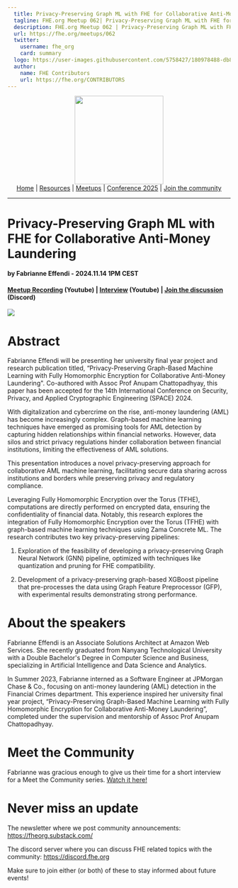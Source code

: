 ```yaml
---
  title: Privacy-Preserving Graph ML with FHE for Collaborative Anti-Money Laundering w/ Fabrianne Effendi | FHE.org Meetup 062
  tagline: FHE.org Meetup 062| Privacy-Preserving Graph ML with FHE for Collaborative Anti-Money Laundering w/ Fabrianne Effendi
  description: FHE.org Meetup 062 | Privacy-Preserving Graph ML with FHE for Collaborative Anti-Money Laundering w/ Fabrianne Effendi
  url: https://fhe.org/meetups/062
  twitter:
    username: fhe_org
    card: summary
  logo: https://user-images.githubusercontent.com/5758427/180978488-db825482-5a58-4c7c-9589-c494a6f0be04.png
  author:
    name: FHE Contributors
    url: https://fhe.org/CONTRIBUTORS
---
```


<!-- Main header navigation -->
<p align="center">
  <img width="200" src="https://user-images.githubusercontent.com/5758427/180978488-db825482-5a58-4c7c-9589-c494a6f0be04.png"><br/>
  <a href="https://fhe-org.github.io">Home</a> | <a href="https://fhe-org.github.io/resources">Resources</a> | <a href="https://fhe-org.github.io/meetups/">Meetups</a> | <a href="https://fhe-org.github.io/conferences/conference-2025/">Conference 2025</a> | <a href="https://fhe-org.github.io/community">Join the community</a>
</p>
<hr/>
<!-- /Main header navigation -->


# Privacy-Preserving Graph ML with FHE for Collaborative Anti-Money Laundering
#### by Fabrianne Effendi - 2024.11.14 1PM CEST
#### <a href="https://www.youtube.com/watch?v=EAVS6lWXCvM&list=PLnbmMskCVh1chnSM8Jjy6Nk3IH6fpn7MM&index=1">Meetup Recording</a> (Youtube) | <a href="https://www.youtube.com/watch?v=ab4Wa79izvI&list=PLnbmMskCVh1e3EGYBGrAg1q-cVE5fM6O4&index=1">Interview</a> (Youtube) | <a href="https://discord.fhe.org">Join the discussion</a> (Discord)

<a href="https://www.youtube.com/watch?v=EAVS6lWXCvM&list=PLnbmMskCVh1chnSM8Jjy6Nk3IH6fpn7MM&index=1"><img src="https://github.com/user-attachments/assets/a7ed2176-a178-4947-80ba-b813546c1eb5"></a>

# Abstract

Fabrianne Effendi will be presenting her university final year project and research publication titled, “Privacy-Preserving Graph-Based Machine Learning with Fully Homomorphic Encryption for Collaborative Anti-Money Laundering". Co-authored with Assoc Prof Anupam Chattopadhyay, this paper has been accepted for the 14th International Conference on Security, Privacy, and Applied Cryptographic Engineering (SPACE) 2024.

With digitalization and cybercrime on the rise, anti-money laundering (AML) has become increasingly complex. Graph-based machine learning techniques have emerged as promising tools for AML detection by capturing hidden relationships within financial networks. However, data silos and strict privacy regulations hinder collaboration between financial institutions, limiting the effectiveness of AML solutions.

This presentation introduces a novel privacy-preserving approach for collaborative AML machine learning, facilitating secure data sharing across institutions and borders while preserving privacy and regulatory compliance.

Leveraging Fully Homomorphic Encryption over the Torus (TFHE), computations are directly performed on encrypted data, ensuring the confidentiality of financial data. Notably, this research explores the integration of Fully Homomorphic Encryption over the Torus (TFHE) with graph-based machine learning techniques using Zama Concrete ML. The research contributes two key privacy-preserving pipelines:

1. Exploration of the feasibility of developing a privacy-preserving Graph Neural Network (GNN) pipeline, optimized with techniques like quantization and pruning for FHE compatibility.

2. Development of a privacy-preserving graph-based XGBoost pipeline that pre-processes the data using Graph Feature Preprocessor (GFP), with experimental results demonstrating strong performance.


# About the speakers

Fabrianne Effendi is an Associate Solutions Architect at Amazon Web Services. She recently graduated from Nanyang Technological University with a Double Bachelor's Degree in Computer Science and Business, specializing in Artificial Intelligence and Data Science and Analytics.

In Summer 2023, Fabrianne interned as a Software Engineer at JPMorgan Chase & Co., focusing on anti-money laundering (AML) detection in the Financial Crimes department. This experience inspired her university final year project, “Privacy-Preserving Graph-Based Machine Learning with Fully Homomorphic Encryption for Collaborative Anti-Money Laundering”, completed under the supervision and mentorship of Assoc Prof Anupam Chattopadhyay.

# Meet the Community

Fabrianne was gracious enough to give us their time for a short interview for a Meet the Community series. <a href="https://www.youtube.com/watch?v=ab4Wa79izvI&list=PLnbmMskCVh1e3EGYBGrAg1q-cVE5fM6O4&index=1">Watch it here!</a>


# Never miss an update

The newsletter where we post community announcements: https://fheorg.substack.com/

The discord server where you can discuss FHE related topics with the community: https://discord.fhe.org

Make sure to join either (or both) of these to stay informed about future events!
